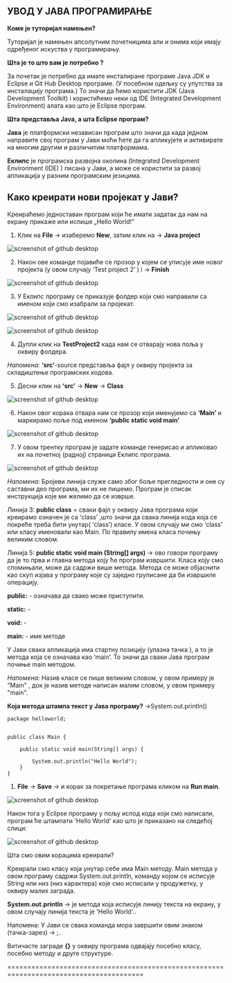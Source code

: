 ﻿## УВОД У ЈАВА ПРОГРАМИРАЊЕ


**Коме је туторијал намењен?**

Туторијал је намењен апсолутним почетницима али и онима који имају одређеног искуства у програмирању.

**Шта је то што вам је потребно ?**

За почетак је потребно  да имате инсталиране програме Јava JDK  и Eclipse и Git Hub Desktop програме. (У посебном одељку су упутства за инсталацију програма.) То значи да ћемо користити JDK (Java Development Toolkit) i користићемо неки од IDE (Integrated Development Environment) алата као што је Eclipse програм.

**Шта представља Java, а шта Eclipse програм?**

**Jава** је платформски независан програм што значи да када једном направите свој програм у Јави моћи ћете да га апликујете и активирате на многим другим и различитим платформама. 

**Еклипс** је програмска развојна околина (Integrated Development Environment (IDE) ) писана у Jaви, а може се користити за развој апликација у разним програмским језицима.


## Како креирати нови пројекат у Јави?  


Креираћемо једноставан програм који ће имати задатак да нам на екрану прикаже или испише „Hello World!”

1. Клик на **File** -> изаберемо **New**, затим клик на -> **Java project**



![screenshot of github desktop](/slike/eklips3.png)



2. Након ове команде појавиће се прозор у којем се уписује име новог пројекта (у овом случају  ‘Test project 2’ ) i -> **Finish**



![screenshot of github desktop](/slike/eklips4.png)



3. У Еклипс програму се приказује фолдер који смо направили са именом који смо изабрали за пројекат.
     


![screenshot of github desktop](/slike/eklips10.png) 
 


![screenshot of github desktop](/slike/3a.png)



4. Дупли клик на **TestProject2**  када нам се отварају нова поља у оквиру фолдера.

*Напомена:* **‘src’**-source представља фајл у оквиру пројекта за складиштење програмских  кодова. 

5. Десни клик на **‘src’** -> **New** -> **Class** 
 


![screenshot of github desktop](/slike/eklips5.png)



6. Након овог корака отвара нам се прозор који именујемо са **‘Main’** и маркирамо поље под именом **‘public static void main’**



![screenshot of github desktop](/slike/eklips11.png)



7. У овом трентку програм је задате команде генерисао и апликовао их на почетној (радној) страници Еклипс програма.
 


![screenshot of github desktop](/slike/eklips01.JPG)



*Напомена:* Бројеви линија служе само због боље прегледности и оне су саставни део програма, ми их не пишемо. Програм је списак инструкција које ми желимо да се изврше.

Линија 3: **public class** = сваки фајл у оквиру Јава програма који креирамо означен је са ‘class’ ,што значи да свака линија кода која се покреће треба бити унутар( ‘class’) класе. У овом случају ми смо ‘class’ или класу именовали као Main. По правилу имена класа почињу великим словом.
 
Линија 5: **public static void main (String[] args)** -> ово говори програму да је то прва и главна метода коју ће програм извршити. Класа коју смо спомињали, може да садржи више метода. Метода се може објаснити као скуп изјава у програму које су заједно груписане да би извршиле операцију.


**public:** -  означава да свако може приступити.
	
**static:** -  
	
**void:** -  
	
**main:** -  име методе


У Јави свака апликација има стартну позицију (улазна тачка ), а то је метода која се означава као ‘main’. То значи да сваки Јава програм почиње  main методом.

*Напомена:* Назив класе се пише великим словом, у овом примеру је "Main" , док је назив методе написан малим словом, у овом примеру "main".


**Која метода штампа текст у Јава програму?** →System.out.println()


```
package helloworld;


public class Main {

	public static void main(String[] args) {
		
		System.out.println("Hello World");
	}
}
```


1. **File** → **Save** → и корак за покретање програма кликом на **Run main**. 



![screenshot of github desktop](/slike/eklipse9.png) 
 


Након тога у Eclipse програму у пољу испод кода који смо написали, програм ће штампати 'Hello World' као што је приказано на следећој слици:



![screenshot of github desktop](/slike1/24.JPG)



Шта смо овим корацима креирали?

Креирали смо класу која унутар себе има Main методу. Main метода у овом програму садржи System.out.println, команду којом се исписује String или низ (низ карактера) које смо исписали у продужетку, у оквиру малих заграда.

**System.out.println** → је метода која исписује линију текста на екрану, у овом случају линија текста је 'Hello World'..

Напомена: У Јави се свака команда мора завршити овим знаком (тачка-зарез) -> ;.
 
Витичасте заграде **{}** у оквиру програма одвајају посебно класу, посебно методу и друге структуре.

========================================================================================
